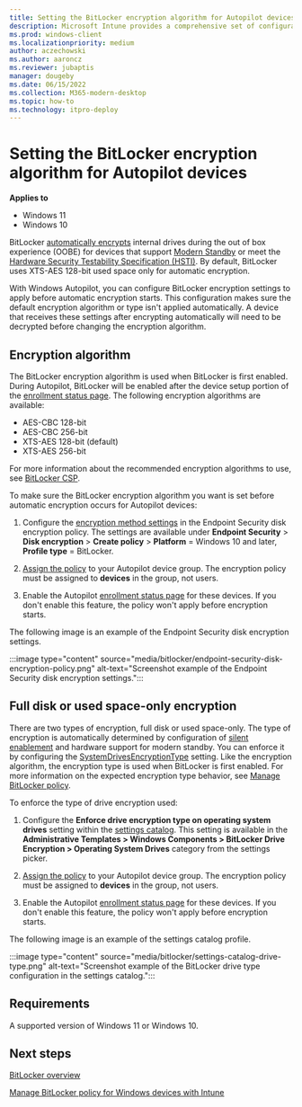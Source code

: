 ```yaml
---
title: Setting the BitLocker encryption algorithm for Autopilot devices
description: Microsoft Intune provides a comprehensive set of configuration options to manage BitLocker on Windows devices.
ms.prod: windows-client
ms.localizationpriority: medium
author: aczechowski
ms.author: aaroncz
ms.reviewer: jubaptis
manager: dougeby
ms.date: 06/15/2022
ms.collection: M365-modern-desktop
ms.topic: how-to
ms.technology: itpro-deploy
---
```


# Setting the BitLocker encryption algorithm for Autopilot devices

**Applies to**

- Windows 11
- Windows 10

BitLocker [automatically encrypts](/windows-hardware/design/device-experiences/oem-bitlocker#bitlocker-automatic-device-encryption) internal drives during the out of box experience (OOBE) for devices that support [Modern Standby](/windows-hardware/design/device-experiences/modern-standby) or meet the [Hardware Security Testability Specification (HSTI)](/windows-hardware/test/hlk/testref/hardware-security-testability-specification). By default, BitLocker uses XTS-AES 128-bit used space only for automatic encryption.

With Windows Autopilot, you can configure BitLocker encryption settings to apply before automatic encryption starts. This configuration makes sure the default encryption algorithm or type isn't applied automatically. A device that receives these settings after encrypting automatically will need to be decrypted before changing the encryption algorithm.

## Encryption algorithm

The BitLocker encryption algorithm is used when BitLocker is first enabled. During Autopilot, BitLocker will be enabled after the device setup portion of the [enrollment status page](enrollment-status.md). The following encryption algorithms are available:

- AES-CBC 128-bit
- AES-CBC 256-bit
- XTS-AES 128-bit (default)
- XTS-AES 256-bit

For more information about the recommended encryption algorithms to use, see [BitLocker CSP](/windows/client-management/mdm/bitlocker-csp).

To make sure the BitLocker encryption algorithm you want is set before automatic encryption occurs for Autopilot devices:

1. Configure the [encryption method settings](../intune/protect/encrypt-devices.md#create-an-endpoint-security-policy-for-bitlocker) in the Endpoint Security disk encryption policy. The settings are available under **Endpoint Security** > **Disk encryption** > **Create policy** > **Platform** = Windows 10 and later, **Profile type** = BitLocker.

2. [Assign the policy](../intune/configuration/device-profile-assign.md) to your Autopilot device group. The encryption policy must be assigned to **devices** in the group, not users.

3. Enable the Autopilot [enrollment status page](enrollment-status.md) for these devices. If you don't enable this feature, the policy won't apply before encryption starts.

The following image is an example of the Endpoint Security disk encryption settings.

:::image type="content" source="media/bitlocker/endpoint-security-disk-encryption-policy.png" alt-text="Screenshot example of the Endpoint Security disk encryption settings.":::

## Full disk or used space-only encryption

There are two types of encryption, full disk or used space-only. The type of encryption is automatically determined by configuration of [silent enablement](../intune/protect/encrypt-devices.md#silently-enable-bitlocker-on-devices) and hardware support for modern standby. You can enforce it by configuring the [SystemDrivesEncryptionType](/windows/client-management/mdm/bitlocker-csp) setting. Like the encryption algorithm, the encryption type is used when BitLocker is first enabled. For more information on the expected encryption type behavior, see [Manage BitLocker policy](../intune/protect/encrypt-devices.md#full-disk-vs-used-space-only-encryption).

To enforce the type of drive encryption used:

1. Configure the **Enforce drive encryption type on operating system drives** setting within the [settings catalog](../intune/configuration/settings-catalog.md). This setting is available in the **Administrative Templates > Windows Components > BitLocker Drive Encryption > Operating System Drives** category from the settings picker.

2. [Assign the policy](../intune/configuration/device-profile-assign.md) to your Autopilot device group. The encryption policy must be assigned to **devices** in the group, not users.

3. Enable the Autopilot [enrollment status page](enrollment-status.md) for these devices. If you don't enable this feature, the policy won't apply before encryption starts.

The following image is an example of the settings catalog profile.

:::image type="content" source="media/bitlocker/settings-catalog-drive-type.png" alt-text="Screenshot example of the BitLocker drive type configuration in the settings catalog.":::

## Requirements

A supported version of Windows 11 or Windows 10.

## Next steps

[BitLocker overview](/windows/security/information-protection/bitlocker/bitlocker-overview)

[Manage BitLocker policy for Windows devices with Intune](../intune/protect/encrypt-devices.md)
